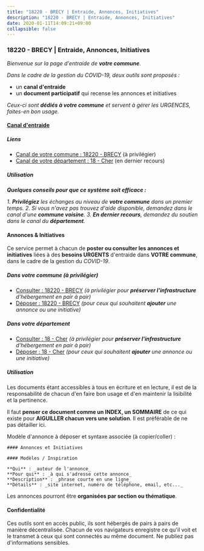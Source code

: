 ```yaml
---
title: "18220 - BRECY | Entraide, Annonces, Initiatives"
description: "18220 - BRECY | Entraide, Annonces, Initiatives"
date: 2020-01-11T14:09:21+09:00
collapsible: false
---
```


### 18220 - BRECY | Entraide, Annonces, Initiatives

_Bienvenue sur la page d'entraide de **votre commune**_.

_Dans le cadre de la gestion du COVID-19, deux outils sont proposés :_

- un **canal d'entraide**
- un **document participatif** qui recense les annonces et initiatives

_Ceux-ci sont **dédiés à votre commune** et servent à gérer les URGENCES, faites-en bon usage._

#### [Canal d'entraide](https://entraide.stopcoronavirus.tech/#/channel/18220_brecy)

##### Liens

- [Canal de votre commune : 18220 	- BRECY](https://entraide.stopcoronavirus.tech/#/channel/18220_brecy) (à privilégier)
- [Canal de votre département : 18 	- Cher](https://entraide.stopcoronavirus.tech/#/channel/18_cher) (en dernier recours)

##### Utilisation

_**Quelques conseils pour que ce système soit efficace :**_

_1. **Privilégiez** les échanges au niveau de **votre commune** dans un premier temps._
_2. Si vous n'avez pas trouvez d'aide disponible, demandez dans le canal d'une **commune voisine**._
_3. **En dernier recours**, demandez du soutien dans le canal du **département**._

#### Annonces & Initiatives


Ce service permet à chacun de **poster ou consulter les annonces et initiatives** liées à des **besoins
URGENTS** d'entraide dans **VOTRE commune**, dans le cadre de la gestion du _COVID-19_.

##### Dans votre commune (à privilégier)

- [Consulter : 18220 	- BRECY](https://docs.stopcoronavirus.tech/#/r/markdown/18220_brecy/4XTTMGXXzfyZE31x5zZk6Bs4ETYauJ2pgFZfxVtky5YcFX1YA) _(à privilégier pour **préserver l'infrastructure** d'hébergement en pair à pair)_
- [Déposer : 18220 	- BRECY](https://docs.stopcoronavirus.tech/#/w/markdown/18220_brecy/4XTTMGXXzfyZE31x5zZk6Bs4ETYauJ2pgFZfxVtky5YcFX1YA-K3TgTdEaf6Bsmi9kAH2heKFz5ma3eCuaQkrKkBDjdsoWjG6tipVZyDmRyTJ9Tsv8TUi7FK1tWYHWtaSoEdT4yqxARJSrkdYVtYDXLELw88ixAZniPXtJotLNTHeecb1Xt4T3dUvr) _(pour ceux qui souhaitent **ajouter** une annonce ou une initiative)_

##### Dans votre département

- [Consulter : 18 	- Cher](https://docs.stopcoronavirus.tech/#/r/markdown/18_cher/4XTTMEa5PWDZtxALvAKRwaPodGXBJuC47XWLMLZ5hCaMSik3w) _(à privilégier pour **préserver l'infrastructure** d'hébergement en pair à pair)_
- [Déposer : 18 	- Cher](https://docs.stopcoronavirus.tech/#/w/markdown/18_cher/4XTTMEa5PWDZtxALvAKRwaPodGXBJuC47XWLMLZ5hCaMSik3w-K3TgTvT6tiupPRTeoV2zMggT6E77BmY6Zeeqwk1pvv6Bfo4GHKoyLD2hQDLMcNajnfixB5aDgngmFZba1jsFtXhXJhkZaMz5Fno5UjuUU6mkQFXv9cWu6FJLmGRziLMtgTSufDeD) _(pour ceux qui souhaitent **ajouter** une annonce ou une initiative)_


##### Utilisation

Les documents étant accessibles à tous en écriture et en lecture, il est de la
responsabilité de chacun d'en faire bon usage et d'en maintenir la lisibilité
et la pertinence.

Il faut **penser ce document comme un INDEX, un SOMMAIRE** de ce qui existe
pour **AIGUILLER chacun vers une solution**. Il est préférable de ne pas détailler ici.

Modèle d'annonce à déposer et syntaxe associée (à copier/coller) :

    #### Annonces et Initiatives

    #### Modèles / Inspiration

    **Qui** : _auteur de l'annonce_
    **Pour qui** : _à qui s'adresse cette annonce_
    **Description** : _phrase courte en une ligne_
    **Détails** : _site internet, numéro de téléphone, email, etc..._


Les annonces pourront être **organisées par section ou thématique**.

#### Confidentialité

Ces outils sont en accès public, ils sont hébergés de pairs à pairs de manière décentralisée.
Chacun de vos navigateurs enregistre ce qu'il voit et le transmet à ceux qui sont connectés au même document.
Ne publiez pas d'informations sensibles.
